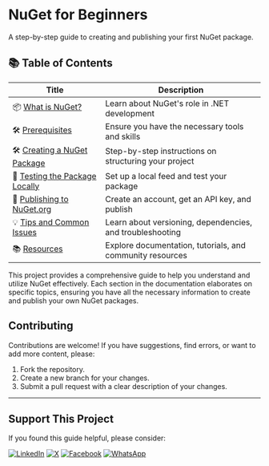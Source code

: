 # NuGet for Beginners

A step-by-step guide to creating and publishing your first NuGet package.




## 📚 Table of Contents

| Title                      | Description                       |
|-----------------------------|-----------------------------------|
| 📦 [What is NuGet?](docs/what-is-nuget.md) | Learn about NuGet's role in .NET development |
| 🛠️ [Prerequisites](docs/prerequisites.md) | Ensure you have the necessary tools and skills |
| 🛠️ [Creating a NuGet Package](docs/creating-a-nuget-package.md) | Step-by-step instructions on structuring your project |
| 🧪 [Testing the Package Locally](docs/testing-the-package-locally.md) | Set up a local feed and test your package |
| 🚀 [Publishing to NuGet.org](docs/publishing-to-nuget-org.md) | Create an account, get an API key, and publish |
| 💡 [Tips and Common Issues](docs/tips-and-common-issues.md) | Learn about versioning, dependencies, and troubleshooting |
| 📚 [Resources](docs/resources.md) | Explore documentation, tutorials, and community resources |



This project provides a comprehensive guide to help you understand and utilize NuGet effectively. Each section in the documentation elaborates on specific topics, ensuring you have all the necessary information to create and publish your own NuGet packages.

## Contributing

Contributions are welcome! If you have suggestions, find errors, or want to add more content, please:

1.  Fork the repository.
2.  Create a new branch for your changes.
3.  Submit a pull request with a clear description of your changes.

---

## Support This Project

If you found this guide helpful, please consider:

 [![LinkedIn](https://img.shields.io/badge/Share-LinkedIn-blue?style=for-the-badge&logo=linkedin)](https://www.linkedin.com/shareArticle?title=NuGet%20for%20Beginners&url=https://github.com/your-username/your-repo)
[![X](https://img.shields.io/badge/Share-X-1DA1F2?style=for-the-badge&logo=twitter)](https://twitter.com/intent/tweet?text=Check%20out%20this%20NuGet%20guide%20for%20beginners!%20https://github.com/your-username/your-repo)
[![Facebook](https://img.shields.io/badge/Share-Facebook-1877F2?style=for-the-badge&logo=facebook)](https://www.facebook.com/sharer/sharer.php?u=https://github.com/your-username/your-repo)
[![WhatsApp](https://img.shields.io/badge/Share-WhatsApp-25D366?style=for-the-badge&logo=whatsapp)](https://api.whatsapp.com/send?text=Check%20out%20this%20NuGet%20guide%20for%20beginners!%20https://github.com/your-username/your-repo)